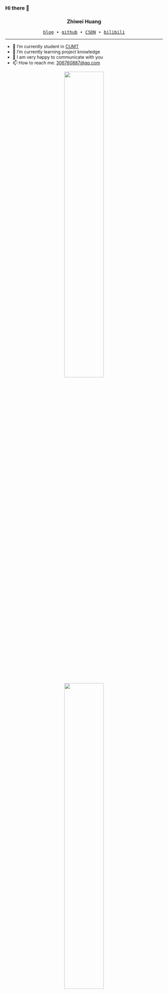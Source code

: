 ### Hi there 👋
<h3 align="center"> Zhiwei Huang </h3>


<p align="center">
  <samp>
    <a href="https://gugugu404.github.io/">blog</a> ∙
    <a href="https://github.com/gugugu404">github</a> ∙ 
    <a href="https://blog.csdn.net/qq_44866969?spm=1000.2115.3001.5343">CSDN</a> ∙ 
    <a href="https://space.bilibili.com/500513291">bilibili</a>
  </samp>
</p>

---

- 🔭 I’m currently student in <a href="http://www.cumt.edu.cn/">CUMT</a>
- 🌱 I’m currently learning project knowledge
- 👯 I am very happy to communicate with you
- 📫 How to reach me: 306760887@qq.com

<!-- <img align="left" src="https://github-readme-stats.vercel.app/api?username=gugugu404&hide_title=true&hide_border=true&show_icons=trueline_height=21&text_color=000&icon_color=000&bg_color=0,ea6161,ffc64d,fffc4d,52fa5a&theme=graywhite" width="49%">
<img align="right" src="https://github-readme-stats.vercel.app/api/top-langs/?username=gugugu404&hide_title=true&hide_border=true&layout=compact&langs_count=6&text_color=000&icon_color=fff&bg_color=0,52fa5a,4dfcff,c64dff&theme=graywhite" width="49%"> -->

<div align="center">
  <img  width=50% src="https://github-readme-stats.vercel.app/api?username=gugugu404&hide_title=true&hide_border=true&show_icons=trueline_height=21&text_color=000&icon_color=000&bg_color=0,ea6161,ffc64d,fffc4d,52fa5a&theme=graywhite" />
  <img  width=50% src="https://github-readme-stats.vercel.app/api/top-langs/?username=gugugu404&hide_title=true&hide_border=true&layout=compact&langs_count=6&text_color=000&icon_color=fff&bg_color=0,52fa5a,4dfcff,c64dff&theme=graywhite" />
</div>

<div align="center"> <img src="https://activity-graph.herokuapp.com/graph?username=gugugu404&theme=xcode" /> </div>
  <!--
**gugugu404/gugugu404** is a ✨ _special_ ✨ repository because its `README.md` (this file) appears on your GitHub profile.

Here are some ideas to get you started:

- 🔭 I’m currently working on ...
- 🌱 I’m currently learning ...
- 👯 I’m looking to collaborate on ...
- 🤔 I’m looking for help with ...
- 💬 Ask me about ...
- 📫 How to reach me: ...
- 😄 Pronouns: ...
- ⚡ Fun fact: ...
-->

